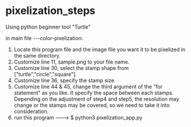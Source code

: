 # pixelization_steps
Using python beginner tool "Turtle"

in main file
---color-pixelization:
1) Locate this program file and the image file you want it to be pixelized in the same directory.
2) Customize line 11, sample.png to your file name.
3) Customize line 30, select the stamp shape from ["turtle","circle","square"].
4) Customize line 36, specify the stamp size.
5) Customize line 44 & 45, change the third argument of the "for statement" as you like. It specify the space between each stamps.
Depending on the adjustment of step4 and step5, the resolution may change or the stamps may be covered, so we need to take it into consideration.
6) run this program ---> $ python3 pixelization_app.py
